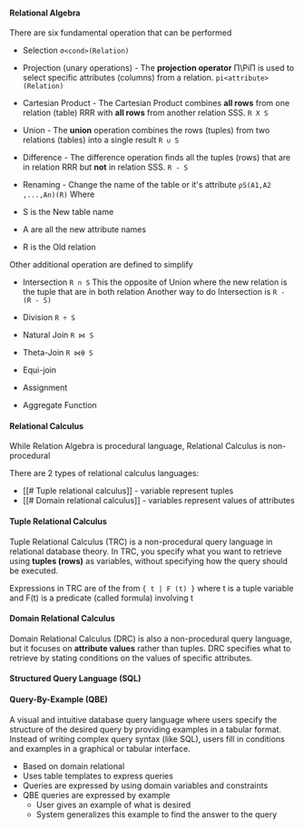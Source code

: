 #### Relational Algebra
There are six fundamental operation that can be performed
- Selection
`σ<cond>(Relation)`

- Projection (unary operations)
		- The **projection operator** Π\PiΠ is used to select specific attributes (columns) from a relation.
`pi<attribute>(Relation)`

- Cartesian Product
		- The Cartesian Product combines **all rows** from one relation (table) RRR with **all rows** from another relation SSS.
`R X S`

- Union
		- The **union** operation combines the rows (tuples) from two relations (tables) into a single result
`R ∪ S`

- Difference
		- The difference operation finds all the tuples (rows) that are in relation RRR but **not** in relation SSS.
`R - S`

- Renaming
		- Change the name of the table or it's attribute
`ρS(A1​,A2​,...,An​)​(R)`
Where
- S is the New table name
- A are all the new attribute names
- R is the Old relation

Other additional operation are defined to simplify
- Intersection
`R ∩ S`
This the opposite of Union where the new relation is the tuple that are in both relation
Another way to do Intersection is `R - (R - S)`
- Division
`R ÷ S` 
- Natural Join
`R ⋈ S`
- Theta-Join
`R ⋈θ S`
- Equi-join

- Assignment 
- Aggregate Function

#### Relational Calculus
While Relation Algebra is procedural language, Relational Calculus is non-procedural 

There are 2 types of relational calculus languages:
- [[# Tuple relational calculus]] - variable represent tuples
- [[# Domain relational calculus]] - variables represent values of attributes

#### Tuple Relational Calculus 
Tuple Relational Calculus (TRC) is a non-procedural query language in relational database theory. In TRC, you specify what you want to retrieve using **tuples (rows)** as variables, without specifying how the query should be executed.

Expressions in TRC are of the from `{ t | F (t) }` where t is a tuple variable and F(t) is a predicate (called formula) involving t


#### Domain Relational Calculus

Domain Relational Calculus (DRC) is also a non-procedural query language, but it focuses on **attribute values** rather than tuples. DRC specifies what to retrieve by stating conditions on the values of specific attributes.

#### Structured Query Language (SQL)

#### Query-By-Example (QBE)
A visual and intuitive database query language where users specify the structure of the desired query by providing examples in a tabular format. Instead of writing complex query syntax (like SQL), users fill in conditions and examples in a graphical or tabular interface.

- Based on domain relational
- Uses table templates to express queries
- Queries are expressed by using domain variables and constraints 
- QBE queries are expressed by example
	- User gives an example of what is desired
	- System generalizes this example to find the answer to the query

